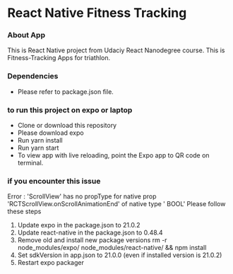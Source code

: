 # React Native Fitness Tracking


### About App
This is React Native project from Udaciy React Nanodegree course. This is Fitness-Tracking Apps for 
triathlon.

### Dependencies
- Please refer to package.json file. 

### to run this project on expo or laptop
  - Clone or download this repository 
  - Please download expo
  - Run  yarn install
  - Run  yarn start
  - To view app with live reloading, point the Expo app to QR code on terminal.
  

### if you encounter this issue
Error : 'ScrollView' has no propType for native prop 'RCTScrollView.onScrollAnimationEnd' of native type ' BOOL' 
Please follow these steps

1. Update expo in the package.json to 21.0.2
2. Update react-native in the package.json to 0.48.4
3. Remove old and install new package versions rm -r node_modules/expo/ node_modules/react-native/ && npm install
4. Set sdkVersion in app.json to 21.0.0 (even if installed version is 21.0.2)
5. Restart expo packager

